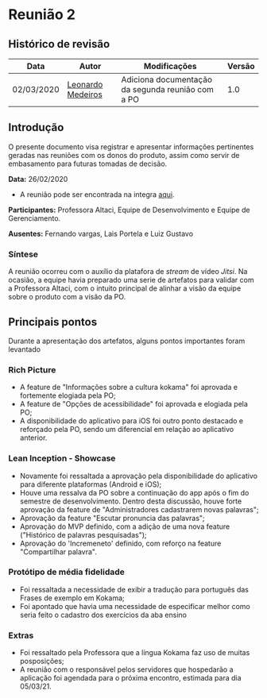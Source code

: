 # Reunião 2

## Histórico de revisão

| Data       | Autor                                           | Modificações                 | Versão |
| ---------- | ----------------------------------------------- | ---------------------------- | ------ |
| 02/03/2020 | [Leonardo Medeiros](https://github.com/leomedeiros1) | Adiciona documentação da segunda reunião com a PO | 1.0    |

## Introdução

O presente documento visa registrar e apresentar informações pertinentes geradas nas reuniões com os donos do produto, assim como servir de embasamento para futuras tomadas de decisão.

**Data:** 26/02/2020

* A reunião pode ser encontrada na integra [aqui][reuniao].

**Participantes:** Professora Altaci, Equipe de Desenvolvimento e Equipe de Gerenciamento.

**Ausentes:** Fernando vargas, Lais Portela e Luiz Gustavo

### Síntese

A reunião ocorreu com o auxílio da platafora de *stream* de vídeo *Jitsi*. Na ocasião, a equipe havia preparado uma serie de artefatos para validar com a Professora Altaci, com o intuito principal de alinhar a visão da equipe sobre o produto com a visão da PO.

## Principais pontos

Durante a apresentação dos artefatos, alguns pontos importantes foram levantado

### Rich Picture

* A feature de "Informações sobre a cultura kokama" foi aprovada e fortemente elogiada pela PO;
* A feature de "Opções de acessibilidade" foi aprovada e elogiada pela PO;
* A disponibilidade do aplicativo para iOS foi outro ponto destacado e reforçado pela PO, sendo um diferencial em relação ao aplicativo anterior.

### Lean Inception - Showcase

* Novamente foi ressaltada a aprovação pela disponibilidade do aplicativo para diferente plataformas (Android e iOS);
* Houve uma ressalva da PO sobre a continuação do app após o fim do semestre de desenvolvimento. Dentro desta discussão, houve forte aprovação da feature de  "Administradores cadastrarem novas palavras";
* Aprovação da feature "Escutar pronuncia das palavras";
* Aprovação do MVP definido, com a adição de uma nova feature ("Histórico de palavras pesquisadas");
* Aprovação do 'Incremeneto' definido, com reforço na feature "Compartilhar palavra".


### Protótipo de média fidelidade

* Foi ressaltada a necessidade de exibir a tradução para português das Frases de exemplo em Kokama;
* Foi apontado que havia uma necessidade de especificar melhor como seria feito o cadastro dos exercícios da aba ensino 

### Extras

* Foi ressaltado pela Professora que a língua Kokama faz uso de muitas posposições;
* A reunião com o responsável pelos servidores que hospedarão a aplicação foi agendada para o próxima encontro, estimada para dia 05/03/21.


[reuniao]: https://drive.google.com/file/d/1WZ2qf4oEzBBCOsN3QcbDAYKCvg4gYZ1I/view?usp=sharing